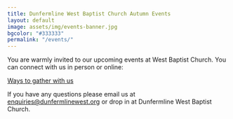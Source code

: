 ```yaml
---
title: Dunfermline West Baptist Church Autumn Events
layout: default
image: assets/img/events-banner.jpg
bgcolor: "#333333"
permalink: "/events/"
---
```

<div class="col-lg-12 text-normal">
You are warmly invited to our upcoming events at West Baptist Church. You can connect with us in person or online:
<p class='center'>
   <a href='/online/' class="btn btn-xl btn-primary mt-4 call2action">Ways to gather with us</a>
</p>


<div id="church-calendar"></div>
<!-- For google calendar integration -->
<script src="https://cdn.jsdelivr.net/npm/moment@2/moment.min.js"></script>
<script src="https://apis.google.com/js/api.js"></script>
<script src="{{site.url}}/assets/cal.js"></script>

If you have any questions please email us at <a href='mailto:enquiries@dunfermlinewest.org?subject=kidzclub'>enquiries@dunfermlinewest.org</a> or drop in at Dunfermline West Baptist Church.

</div>